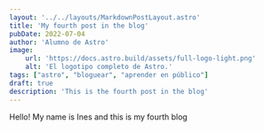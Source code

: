 ```yaml
---
layout: '../../layouts/MarkdownPostLayout.astro'
title: 'My fourth post in the blog'
pubDate: 2022-07-04
author: 'Alumno de Astro'
image:
    url: 'https://docs.astro.build/assets/full-logo-light.png'
    alt: 'El logotipo completo de Astro.'
tags: ["astro", "bloguear", "aprender en público"]
draft: true
description: 'This is the fourth post in the blog'
---
```


Hello! My name is Ines and this is my fourth blog